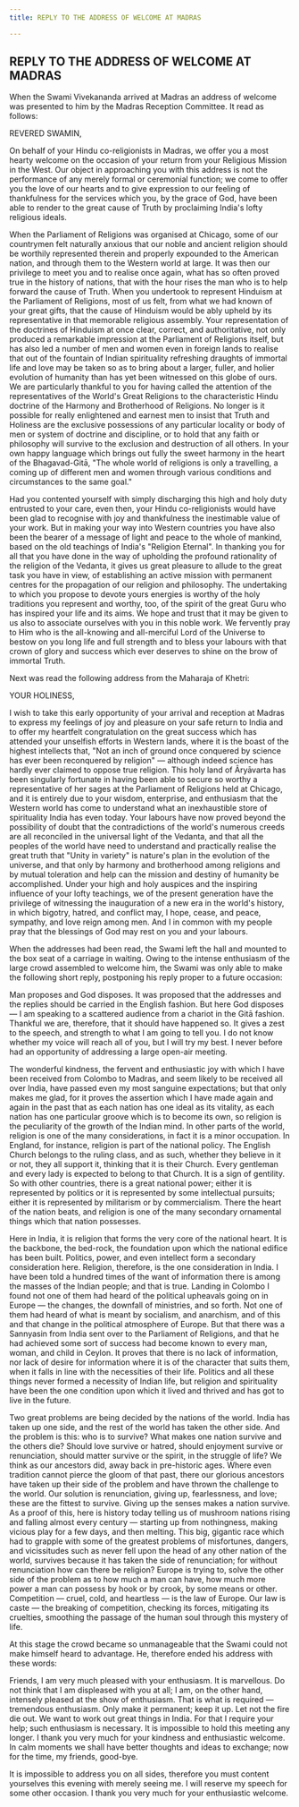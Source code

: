```yaml
---
title: REPLY TO THE ADDRESS OF WELCOME AT MADRAS

---
```





  

## REPLY TO THE ADDRESS OF WELCOME AT MADRAS

When the Swami Vivekananda arrived at Madras an address of welcome was
presented to him by the Madras Reception Committee. It read as follows:

REVERED SWAMIN,

On behalf of your Hindu co-religionists in Madras, we offer you a most
hearty welcome on the occasion of your return from your Religious
Mission in the West. Our object in approaching you with this address is
not the performance of any merely formal or ceremonial function; we come
to offer you the love of our hearts and to give expression to our
feeling of thankfulness for the services which you, by the grace of God,
have been able to render to the great cause of Truth by proclaiming
India's lofty religious ideals.

When the Parliament of Religions was organised at Chicago, some of our
countrymen felt naturally anxious that our noble and ancient religion
should be worthily represented therein and properly expounded to the
American nation, and through them to the Western world at large. It was
then our privilege to meet you and to realise once again, what has so
often proved true in the history of nations, that with the hour rises
the man who is to help forward the cause of Truth. When you undertook to
represent Hinduism at the Parliament of Religions, most of us felt, from
what we had known of your great gifts, that the cause of Hinduism would
be ably upheld by its representative in that memorable religious
assembly. Your representation of the doctrines of Hinduism at once
clear, correct, and authoritative, not only produced a remarkable
impression at the Parliament of Religions itself, but has also led a
number of men and women even in foreign lands to realise that out of the
fountain of Indian spirituality refreshing draughts of immortal life and
love may be taken so as to bring about a larger, fuller, and holier
evolution of humanity than has yet been witnessed on this globe of ours.
We are particularly thankful to you for having called the attention of
the representatives of the World's Great Religions to the characteristic
Hindu doctrine of the Harmony and Brotherhood of Religions. No longer is
it possible for really enlightened and earnest men to insist that Truth
and Holiness are the exclusive possessions of any particular locality or
body of men or system of doctrine and discipline, or to hold that any
faith or philosophy will survive to the exclusion and destruction of all
others. In your own happy language which brings out fully the sweet
harmony in the heart of the Bhagavad-Gitā, "The whole world of religions
is only a travelling, a coming up of different men and women through
various conditions and circumstances to the same goal."

Had you contented yourself with simply discharging this high and holy
duty entrusted to your care, even then, your Hindu co-religionists would
have been glad to recognise with joy and thankfulness the inestimable
value of your work. But in making your way into Western countries you
have also been the bearer of a message of light and peace to the whole
of mankind, based on the old teachings of India's "Religion Eternal". In
thanking you for all that you have done in the way of upholding the
profound rationality of the religion of the Vedanta, it gives us great
pleasure to allude to the great task you have in view, of establishing
an active mission with permanent centres for the propagation of our
religion and philosophy. The undertaking to which you propose to devote
yours energies is worthy of the holy traditions you represent and
worthy, too, of the spirit of the great Guru who has inspired your life
and its aims. We hope and trust that it may be given to us also to
associate ourselves with you in this noble work. We fervently pray to
Him who is the all-knowing and all-merciful Lord of the Universe to
bestow on you long life and full strength and to bless your labours with
that crown of glory and success which ever deserves to shine on the brow
of immortal Truth.

Next was read the following address from the Maharaja of Khetri:

YOUR HOLINESS,

I wish to take this early opportunity of your arrival and reception at
Madras to express my feelings of joy and pleasure on your safe return to
India and to offer my heartfelt congratulation on the great success
which has attended your unselfish efforts in Western lands, where it is
the boast of the highest intellects that, "Not an inch of ground once
conquered by science has ever been reconquered by religion" — although
indeed science has hardly ever claimed to oppose true religion. This
holy land of Âryāvarta has been singularly fortunate in having been able
to secure so worthy a representative of her sages at the Parliament of
Religions held at Chicago, and it is entirely due to your wisdom,
enterprise, and enthusiasm that the Western world has come to understand
what an inexhaustible store of spirituality India has even today. Your
labours have now proved beyond the possibility of doubt that the
contradictions of the world's numerous creeds are all reconciled in the
universal light of the Vedanta, and that all the peoples of the world
have need to understand and practically realise the great truth that
"Unity in variety" is nature's plan in the evolution of the universe,
and that only by harmony and brotherhood among religions and by mutual
toleration and help can the mission and destiny of humanity be
accomplished. Under your high and holy auspices and the inspiring
influence of your lofty teachings, we of the present generation have the
privilege of witnessing the inauguration of a new era in the world's
history, in which bigotry, hatred, and conflict may, I hope, cease, and
peace, sympathy, and love reign among men. And I in common with my
people pray that the blessings of God may rest on you and your labours.

When the addresses had been read, the Swami left the hall and mounted to
the box seat of a carriage in waiting. Owing to the intense enthusiasm
of the large crowd assembled to welcome him, the Swami was only able to
make the following short reply, postponing his reply proper to a future
occasion:

Man proposes and God disposes. It was proposed that the addresses and
the replies should be carried in the English fashion. But here God
disposes — I am speaking to a scattered audience from a chariot in the
Gitā fashion. Thankful we are, therefore, that it should have happened
so. It gives a zest to the speech, and strength to what I am going to
tell you. I do not know whether my voice will reach all of you, but I
will try my best. I never before had an opportunity of addressing a
large open-air meeting.

The wonderful kindness, the fervent and enthusiastic joy with which I
have been received from Colombo to Madras, and seem likely to be
received all over India, have passed even my most sanguine expectations;
but that only makes me glad, for it proves the assertion which I have
made again and again in the past that as each nation has one ideal as
its vitality, as each nation has one particular groove which is to
become its own, so religion is the peculiarity of the growth of the
Indian mind. In other parts of the world, religion is one of the many
considerations, in fact it is a minor occupation. In England, for
instance, religion is part of the national policy. The English Church
belongs to the ruling class, and as such, whether they believe in it or
not, they all support it, thinking that it is their Church. Every
gentleman and every lady is expected to belong to that Church. It is a
sign of gentility. So with other countries, there is a great national
power; either it is represented by politics or it is represented by some
intellectual pursuits; either it is represented by militarism or by
commercialism. There the heart of the nation beats, and religion is one
of the many secondary ornamental things which that nation possesses.

Here in India, it is religion that forms the very core of the national
heart. It is the backbone, the bed-rock, the foundation upon which the
national edifice has been built. Politics, power, and even intellect
form a secondary consideration here. Religion, therefore, is the one
consideration in India. I have been told a hundred times of the want of
information there is among the masses of the Indian people; and that is
true. Landing in Colombo I found not one of them had heard of the
political upheavals going on in Europe — the changes, the downfall of
ministries, and so forth. Not one of them had heard of what is meant by
socialism, and anarchism, and of this and that change in the political
atmosphere of Europe. But that there was a Sannyasin from India sent
over to the Parliament of Religions, and that he had achieved some sort
of success had become known to every man, woman, and child in Ceylon. It
proves that there is no lack of information, nor lack of desire for
information where it is of the character that suits them, when it falls
in line with the necessities of their life. Politics and all these
things never formed a necessity of Indian life, but religion and
spirituality have been the one condition upon which it lived and thrived
and has got to live in the future.

Two great problems are being decided by the nations of the world. India
has taken up one side, and the rest of the world has taken the other
side. And the problem is this: who is to survive? What makes one nation
survive and the others die? Should love survive or hatred, should
enjoyment survive or renunciation, should matter survive or the spirit,
in the struggle of life? We think as our ancestors did, away back in
pre-historic ages. Where even tradition cannot pierce the gloom of that
past, there our glorious ancestors have taken up their side of the
problem and have thrown the challenge to the world. Our solution is
renunciation, giving up, fearlessness, and love; these are the fittest
to survive. Giving up the senses makes a nation survive. As a proof of
this, here is history today telling us of mushroom nations rising and
falling almost every century — starting up from nothingness, making
vicious play for a few days, and then melting. This big, gigantic race
which had to grapple with some of the greatest problems of misfortunes,
dangers, and vicissitudes such as never fell upon the head of any other
nation of the world, survives because it has taken the side of
renunciation; for without renunciation how can there be religion? Europe
is trying to, solve the other side of the problem as to how much a man
can have, how much more power a man can possess by hook or by crook, by
some means or other. Competition — cruel, cold, and heartless — is the
law of Europe. Our law is caste — the breaking of competition, checking
its forces, mitigating its cruelties, smoothing the passage of the human
soul through this mystery of life.

At this stage the crowd became so unmanageable that the Swami could not
make himself heard to advantage. He, therefore ended his address with
these words:

Friends, I am very much pleased with your enthusiasm. It is marvellous.
Do not think that I am displeased with you at all; I am, on the other
hand, intensely pleased at the show of enthusiasm. That is what is
required — tremendous enthusiasm. Only make it permanent; keep it up.
Let not the fire die out. We want to work out great things in India. For
that I require your help; such enthusiasm is necessary. It is impossible
to hold this meeting any longer. I thank you very much for your kindness
and enthusiastic welcome. In calm moments we shall have better thoughts
and ideas to exchange; now for the time, my friends, good-bye.

It is impossible to address you on all sides, therefore you must content
yourselves this evening with merely seeing me. I will reserve my speech
for some other occasion. I thank you very much for your enthusiastic
welcome.


